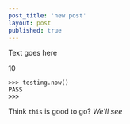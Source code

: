 ```yaml
---
post_title: 'new post'
layout: post
published: true
---
```



Text goes here

10

```
>>> testing.now()
PASS
>>>
```

Think `this` is good to go? _We'll see_
